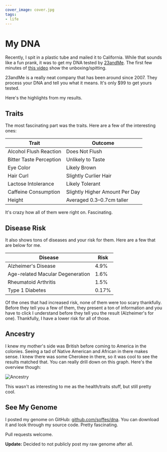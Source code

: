 ```yaml
---
cover_image: cover.jpg
tags:
- life
---
```


# My DNA

Recently, I spit in a plastic tube and mailed it to California. While that sounds like a fun prank, it was to get my DNA tested by [23andMe](http://refer.23andme.com/a/clk/4VL1gj). The first few minutes of [this video](http://refactor.tv/31) show the unboxing/spitting.

23andMe is a really neat company that has been around since 2007. They process your DNA and tell you what it means. It's only $99 to get yours tested.

Here's the highlights from my results.

## Traits

The most fascinating part was the traits. Here are a few of the interesting ones:

Trait                   | Outcome
------------------------|--------------------------------
Alcohol Flush Reaction  | Does Not Flush
Bitter Taste Perception | Unlikely to Taste
Eye Color               | Likely Brown
Hair Curl               | Slightly Curlier Hair
Lactose Intolerance     | Likely Tolerant
Caffeine Consumption    | Slightly Higher Amount Per Day
Height                  | Averaged 0.3–0.7cm taller

It's crazy how all of them were right on. Fascinating.

## Disease Risk

It also shows tons of diseases and your risk for them. Here are a few that are below for me.

Disease                          | Risk
---------------------------------|------
Alzheimer's Disease              | 4.9%
Age-related Macular Degeneration | 1.6%
Rheumatoid Arthritis             | 1.5%
Type 1 Diabetes                  | 0.17%

Of the ones that had increased risk, none of them were too scary thankfully. Before they tell you a few of them, they present a ton of information and you have to click I understand before they tell you the result (Alzheimer's for one). Thankfully, I have a lower risk for all of those.

## Ancestry

I knew my mother's side was British before coming to America in the colonies. Seeing a tad of Native American and African in there makes sense. I knew there was some Cherokee in there, so it was cool to see the results matched that. You can really drill down on this graph. Here's the overview though:

![Ancestry](chart.png)

This wasn't as interesting to me as the health/traits stuff, but still pretty cool.

## See My Genome

I posted my genome on GitHub: [github.com/soffes/dna](https://github.com/soffes/dna). You can download it and look through my source code. Pretty fascinating.

Pull requests welcome.

**Update:** Decided to not publicly post my raw genome after all.
